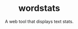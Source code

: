 <h1 align="center">
    wordstats
</h1>

<p align="center">
    A web tool that displays text stats.
</p>
